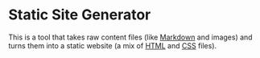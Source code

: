 # Static Site Generator

This is a tool that takes raw content files (like [Markdown](https://www.markdownguide.org/) and images) and turns them into a static website (a mix of [HTML](https://en.wikipedia.org/wiki/HTML) and [CSS](https://developer.mozilla.org/en-US/docs/Web/CSS) files).
